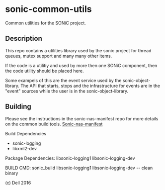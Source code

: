 # sonic-common-utils
Common utilities for the SONiC project.

## Description
This repo contains a utilities library used by the sonic project for thread queues, mutex support and many many other items.

If the code is a utilitiy and used by more then one SONiC component, then the code utility should be placed here.

Some exampels of this are the event service used by the sonic-object-library.  The API that starts, stops and the infrastructure for events are in the "event" sources while the user is in the sonic-object-library.


Building
--------
Please see the instructions in the sonic-nas-manifest repo for more details on the common build tools.  [Sonic-nas-manifest](https://stash.force10networks.com/projects/SONIC/repos/sonic-nas-manifest/browse)

Build Dependencies
 - sonic-logging
 - libxml2-dev

Package Dependencies:
  libsonic-logging1 libsonic-logging-dev

BUILD CMD: sonic_build libsonic-logging1 libsonic-logging-dev -- clean binary

(c) Dell 2016

